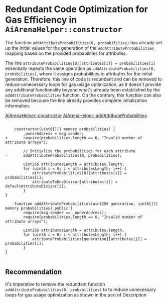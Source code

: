 # Redundant Code Optimization for Gas Efficiency in `AiArenaHelper::constructor`

The function `addAttributeProbabilities(0, probabilities)` has already set up the initial values for the generation of the `addAttributeProbabilities` mapping based on the provided probabilities for attributes.

The line `attributeProbabilities[0][attributes[i]] = probabilities[i]` essentially repeats the same operation as `addAttributeProbabilities(0, probabilities)`, where it assigns probabilities to attributes for the initial generation. Therefore, this line of code is redundant and can be removed to reduce unnecessary loops for gas usage optimization, as it doesn't provide any additional functionality beyond what's already been established by the `addAttributeProbabilities` function. On the contrary, this function can also be removed because the line already provides complete initialization information.

[AiArenaHelper::constructor](https://github.com/code-423n4/2024-02-ai-arena/blob/cd1a0e6d1b40168657d1aaee8223dc050e15f8cc/src/AiArenaHelper.sol#L45C1-L45C53)
[AiArenaHelper::addAttributeProbabilities](https://github.com/code-423n4/2024-02-ai-arena/blob/cd1a0e6d1b40168657d1aaee8223dc050e15f8cc/src/AiArenaHelper.sol#L137C1-L137C82)

```solidity

    constructor(uint8[][] memory probabilities) {
        _ownerAddress = msg.sender;
+       require(probabilities.length == 6, "Invalid number of attribute arrays");

        // Initialize the probabilities for each attribute
-       addAttributeProbabilities(0, probabilities);

        uint256 attributesLength = attributes.length;
        for (uint8 i = 0; i < attributesLength; i++) {
            attributeProbabilities[0][attributes[i]] = probabilities[i];
            attributeToDnaDivisor[attributes[i]] = defaultAttributeDivisor[i];
        }
} 

    function addAttributeProbabilities(uint256 generation, uint8[][] memory probabilities) public {
        require(msg.sender == _ownerAddress);
        require(probabilities.length == 6, "Invalid number of attribute arrays");

        uint256 attributesLength = attributes.length;
        for (uint8 i = 0; i < attributesLength; i++) {
            attributeProbabilities[generation][attributes[i]] = probabilities[i];
        }
}


```
## Recommendation
It's imperative to remove the redundant function `addAttributeProbabilities(0, probabilities)` to to reduce unnecessary loops for gas usage optimization as shown in the part of Description